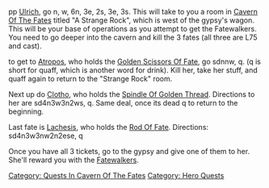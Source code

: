 pp [Ulrich](Ulrich "wikilink"), go n, w, 6n, 3e, 2s, 3e, 3s. This will
take to you a room in [Cavern Of The
Fates](:Category:Cavern_Of_The_Fates "wikilink") titled "A Strange
Rock", which is west of the gypsy's wagon. This will be your base of
operations as you attempt to get the Fatewalkers. You need to go deeper
into the cavern and kill the 3 fates (all three are L75 and cast).

to get to [Atropos](Atropos "wikilink"), who holds the [Golden Scissors
Of Fate](Golden_Scissors_Of_Fate "wikilink"), go sdnnw, q. (q is short
for quaff, which is another word for drink). Kill her, take her stuff,
and quaff again to return to the "Strange Rock" room.

Next up do [Clotho](Clotho "wikilink"), who holds the [Spindle Of Golden
Thread](Spindle_Of_Golden_Thread "wikilink"). Directions to her are
sd4n3w3n2ws, q. Same deal, once its dead q to return to the beginning.

Last fate is [Lachesis](Lachesis "wikilink"), who holds the [Rod Of
Fate](Rod_Of_Fate "wikilink"). Directions: sd4n3w3nw2n2ese, q

Once you have all 3 tickets, go to the gypsy and give one of them to
her. She'll reward you with the [Fatewalkers](Fatewalkers "wikilink").

[Category: Quests In Cavern Of The
Fates](Category:_Quests_In_Cavern_Of_The_Fates "wikilink") [Category:
Hero Quests](Category:_Hero_Quests "wikilink")
